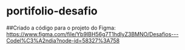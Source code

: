 ﻿# portifolio-desafio

##Criado a código para o projeto do Figma: https://www.figma.com/file/Yb9IBH56g7T1hdIyZ3BMNO/Desafios---Codel%C3%A2ndia?node-id=58327%3A758
